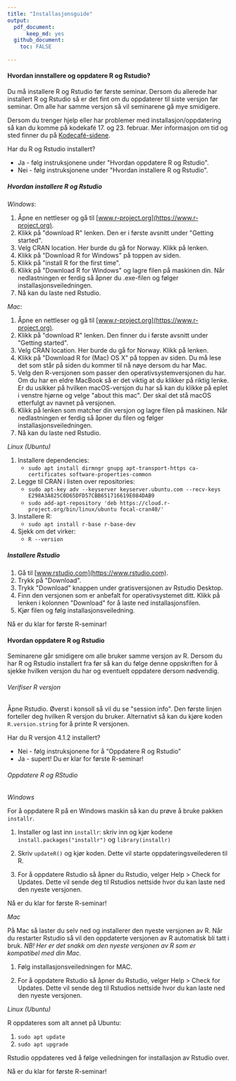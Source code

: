 ```yaml
---
title: "Installasjonsguide"
output: 
  pdf_document: 
      keep_md: yes
  github_document:
    toc: FALSE
    
---
```

#### Hvordan innstallere og oppdatere R og Rstudio? 

Du må installere R og Rstudio før første seminar. Dersom du allerede har installert R og Rstudio så er det fint om du oppdaterer til siste versjon før seminar. Om alle har samme versjon så vil seminarene gå mye smidigere. 

Dersom du trenger hjelp eller har problemer med installasjon/oppdatering så kan du komme på kodekafé 17. og 23. februar. Mer informasjon om tid og sted finner du på [Kodecafé-sidene](https://www.sv.uio.no/isv/forskning/kurs/?fbclid=IwAR3-yQAJbPp2e8erHl_Ek3Jz_wn1LS4HPaq1t005JeKIJ-TDXoggy-jwlrQ). 

Har du R og Rstudio installert? 

* Ja - følg instruksjonene under "Hvordan oppdatere R og Rstudio".
* Nei - følg instruksjonene under "Hvordan installere R og Rstudio". 

##### Hvordan installere R og Rstudio

*Windows*:

1. Åpne en nettleser og gå til [www.r-project.org](https://www.r-project.org). 
2. Klikk på "download R" lenken. Den er i første avsnitt under "Getting started". 
3. Velg CRAN location. Her burde du gå for Norway. Klikk på lenken.  
4. Klikk på "Download R for Windows" på toppen av siden. 
5. Klikk på "install R for the first time". 
6. Klikk på "Download R for Windows" og lagre filen på maskinen din. Når nedlastningen er ferdig så åpner du .exe-filen og følger installasjonsveiledningen. 
7. Nå kan du laste ned Rstudio. 

*Mac*: 

1. Åpne en nettleser og gå til [www.r-project.org](https://www.r-project.org). 
2. Klikk på "download R" lenken. Den finner du i første avsnitt under "Getting started". 
3. Velg CRAN location. Her burde du gå for Norway. Klikk på lenken. 
4. Klikk på "Download R for (Mac) OS X" på toppen av siden. Du må lese det som står på siden du kommer til nå nøye dersom du har Mac. 
5. Velg den R-versjonen som passer den operativsystemversjonen du har. Om du har en eldre MacBook så er det viktig at du klikker på riktig lenke. Er du usikker på hvilken macOS-versjon du har så kan du klikke på eplet i venstre hjørne og velge "about this mac". Der skal det stå macOS etterfulgt av navnet på versjonen.
6. Klikk på lenken som matcher din versjon og lagre filen på maskinen. Når nedlastningen er ferdig så åpner du filen og følger installasjonsveiledningen. 
7. Nå kan du laste ned Rstudio. 

*Linux (Ubuntu)*
1. Installere dependencies:
    - `sudo apt install dirmngr gnupg apt-transport-https ca-certificates software-properties-common`
2. Legge til CRAN i listen over repositories:
    - `sudo apt-key adv --keyserver keyserver.ubuntu.com --recv-keys E298A3A825C0D65DFD57CBB651716619E084DAB9`
    - `sudo add-apt-repository 'deb https://cloud.r-project.org/bin/linux/ubuntu focal-cran40/'`
3. Installere R:
    - `sudo apt install r-base r-base-dev`
4. Sjekk om det virker:
    - `R --version`

##### Installere Rstudio

1. Gå til [www.rstudio.com](https://www.rstudio.com). 
2. Trykk på "Download".
3. Trykk "Download" knappen under gratisversjonen av Rstudio Desktop. 
4. Finn den versjonen som er anbefalt for operativsystemet ditt. Klikk på lenken i kolonnen "Download" for å laste ned installasjonsfilen. 
5. Kjør filen og følg installasjonsveiledning.

Nå er du klar for første R-seminar!

#### Hvordan oppdatere R og Rstudio
Seminarene går smidigere om alle bruker samme versjon av R. Dersom du har R og Rstudio installert fra før så kan du følge denne oppskriften for å sjekke hvilken versjon du har og eventuelt oppdatere dersom nødvendig.   

###### Verifiser R versjon

Åpne Rstudio. Øverst i konsoll så vil du se "session info". Den første linjen forteller deg hvilken R versjon du bruker. Alternativt så kan du kjøre koden `R.version.string` for å printe R versjonen. 

Har du R versjon 4.1.2 installert?

* Nei - følg instruksjonene for å “Oppdatere R og Rstudio”
* Ja - supert! Du er klar for første R-seminar!

###### Oppdatere R og RStudio

*Windows*

For å oppdatere R på en Windows maskin så kan du prøve å bruke pakken `installr`. 

1. Installer og last inn `installr`: skriv inn og kjør kodene `install.packages("installr")` og `library(installr)`

2. Skriv `updateR()` og kjør koden. Dette vil starte oppdateringsveilederen til R. 

3. For å oppdatere Rstudio så åpner du Rstudio, velger Help > Check for Updates. Dette vil sende deg til Rstudios nettside hvor du kan laste ned den nyeste versjonen. 

Nå er du klar for første R-seminar!

*Mac*

På Mac så laster du selv ned og installerer den nyeste versjonen av R. Når du restarter Rstudio så vil den  oppdaterte versjonen av R automatisk bli tatt i bruk. *NB! Her er det snakk om den nyeste versjonen av R som er kompatibel med din Mac.* 

1. Følg installasjonsveiledningen for MAC.

2. For å oppdatere Rstudio så åpner du Rstudio, velger Help > Check for Updates. Dette vil sende deg til Rstudios nettside hvor du kan laste ned den nyeste versjonen. 

*Linux (Ubuntu)*

R oppdateres som alt annet på Ubuntu:
1. `sudo apt update`
2. `sudo apt upgrade`

Rstudio oppdateres ved å følge veiledningen for installasjon av Rstudio over.


Nå er du klar for første R-seminar!
